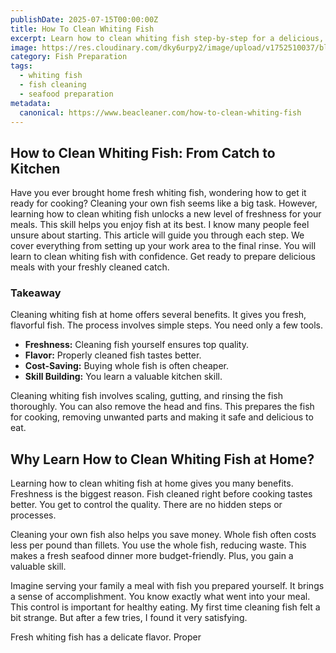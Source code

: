 ```yaml
---
publishDate: 2025-07-15T00:00:00Z
title: How To Clean Whiting Fish
excerpt: Learn how to clean whiting fish step-by-step for a delicious, fresh meal. Master scaling, gutting, and filleting whiting easily.
image: https://res.cloudinary.com/dky6urpy2/image/upload/v1752510037/blog_image_1752510037_o7fvlx.webp
category: Fish Preparation
tags:
  - whiting fish
  - fish cleaning
  - seafood preparation
metadata:
  canonical: https://www.beacleaner.com/how-to-clean-whiting-fish
---
```


## How to Clean Whiting Fish: From Catch to Kitchen

Have you ever brought home fresh whiting fish, wondering how to get it ready for cooking? Cleaning your own fish seems like a big task. However, learning how to clean whiting fish unlocks a new level of freshness for your meals. This skill helps you enjoy fish at its best. I know many people feel unsure about starting. This article will guide you through each step. We cover everything from setting up your work area to the final rinse. You will learn to clean whiting fish with confidence. Get ready to prepare delicious meals with your freshly cleaned catch.

### Takeaway

Cleaning whiting fish at home offers several benefits. It gives you fresh, flavorful fish. The process involves simple steps. You need only a few tools.
*   **Freshness:** Cleaning fish yourself ensures top quality.
*   **Flavor:** Properly cleaned fish tastes better.
*   **Cost-Saving:** Buying whole fish is often cheaper.
*   **Skill Building:** You learn a valuable kitchen skill.

Cleaning whiting fish involves scaling, gutting, and rinsing the fish thoroughly. You can also remove the head and fins. This prepares the fish for cooking, removing unwanted parts and making it safe and delicious to eat.

## Why Learn How to Clean Whiting Fish at Home?

Learning how to clean whiting fish at home gives you many benefits. Freshness is the biggest reason. Fish cleaned right before cooking tastes better. You get to control the quality. There are no hidden steps or processes.

Cleaning your own fish also helps you save money. Whole fish often costs less per pound than fillets. You use the whole fish, reducing waste. This makes a fresh seafood dinner more budget-friendly. Plus, you gain a valuable skill.

Imagine serving your family a meal with fish you prepared yourself. It brings a sense of accomplishment. You know exactly what went into your meal. This control is important for healthy eating. My first time cleaning fish felt a bit strange. But after a few tries, I found it very satisfying.

Fresh whiting fish has a delicate flavor. Proper